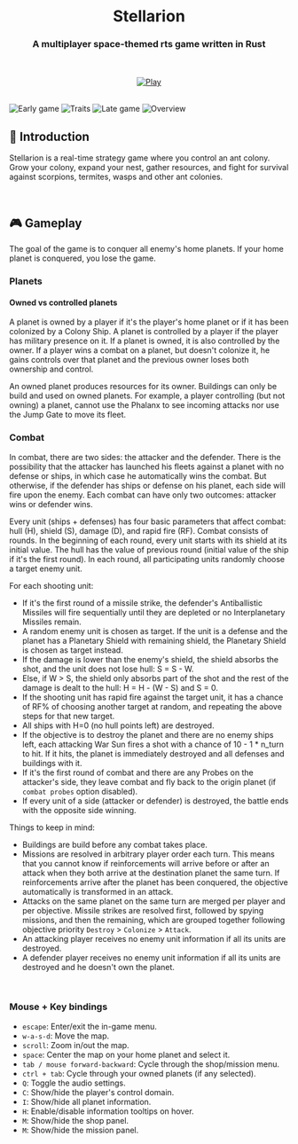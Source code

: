 <div align="center">

# Stellarion
### A multiplayer space-themed rts game written in Rust

<br><br>
[![Play](https://gist.githubusercontent.com/cxmeel/0dbc95191f239b631c3874f4ccf114e2/raw/play.svg)](https://tvdboom.itch.io/stellarion)
<br><br>
</div>

<img src="https://github.com/tvdboom/stellarion/blob/master/assets/images/scenery/s1.png?raw=true" alt="Early game">
<img src="https://github.com/tvdboom/stellarion/blob/master/assets/images/scenery/s2.png?raw=true" alt="Traits">
<img src="https://github.com/tvdboom/stellarion/blob/master/assets/images/scenery/s3.png?raw=true" alt="Late game">
<img src="https://github.com/tvdboom/stellarion/blob/master/assets/images/scenery/s4.png?raw=true" alt="Overview">

<br>

## 📜 Introduction

Stellarion is a real-time strategy game where you control an ant colony. Grow your colony,
expand your nest, gather resources, and fight for survival against scorpions, termites, wasps and
other ant colonies.

<br>

## 🎮 Gameplay

The goal of the game is to conquer all enemy's home planets. If your home planet is conquered, 
you lose the game.

### Planets

#### Owned vs controlled planets

A planet is owned by a player if it's the player's home planet or if it has been colonized by a
Colony Ship. A planet is controlled by a player if the player has military presence on it. If a
planet is owned, it is also controlled by the owner. If a player wins a combat on a planet, but
doesn't colonize it, he gains controls over that planet and the previous owner loses both 
ownership and control.

An owned planet produces resources for its owner. Buildings can only be build and used on owned
planets. For example, a player controlling (but not owning) a planet, cannot use the Phalanx to
see incoming attacks nor use the Jump Gate to move its fleet.

### Combat

In combat, there are two sides: the attacker and the defender. There is the possibility that 
the attacker has launched his fleets against a planet with no defense or ships, in which case 
he automatically wins the combat. But otherwise, if the defender has ships or defense on his 
planet, each side will fire upon the enemy. Each combat can have only two outcomes: attacker 
wins or defender wins.

Every unit (ships + defenses) has four basic parameters that affect combat: hull (H), shield (S), 
damage (D), and rapid fire (RF). Combat consists of rounds. In the beginning of each round, every 
unit starts with its shield at its initial value. The hull has the value of previous round 
(initial value of the ship if it's the first round). In each round, all participating units 
randomly choose a target enemy unit.

For each shooting unit:

- If it's the first round of a missile strike, the defender's Antiballistic Missiles will fire
  sequentially until they are depleted or no Interplanetary Missiles remain.
- A random enemy unit is chosen as target. If the unit is a defense and the planet has a 
  Planetary Shield with remaining shield, the Planetary Shield is chosen as target instead.
- If the damage is lower than the enemy's shield, the shield absorbs the shot, and the unit does 
  not lose hull: S = S - W.
- Else, if W > S, the shield only absorbs part of the shot and the rest of the damage is dealt to 
  the hull: H = H - (W - S) and S = 0.
- If the shooting unit has rapid fire against the target unit, it has a chance of RF% of choosing 
  another target at random, and repeating the above steps for that new target.
- All ships with H=0 (no hull points left) are destroyed.
- If the objective is to destroy the planet and there are no enemy ships left, each attacking 
  War Sun fires a shot with a chance of 10 - 1 * n_turn to hit. If it hits, the planet is
  immediately destroyed and all defenses and buildings with it.
- If it's the first round of combat and there are any Probes on the attacker's side, they leave 
  combat and fly back to the origin planet (if `combat probes` option disabled).
- If every unit of a side (attacker or defender) is destroyed, the battle ends with the opposite 
  side winning.


Things to keep in mind:

- Buildings are build before any combat takes place.
- Missions are resolved in arbitrary player order each turn. This means that you cannot know if
  reinforcements will arrive before or after an attack when they both arrive at the destination
  planet the same turn. If reinforcements arrive after the planet has been conquered, the objective
  automatically is transformed in an attack.
- Attacks on the same planet on the same turn are merged per player and per objective. Missile
  strikes are resolved first, followed by spying missions, and then the remaining, which are
  grouped together following objective priority `Destroy` > `Colonize` > `Attack`.
- An attacking player receives no enemy unit information if all its units are destroyed.
- A defender player receives no enemy unit information if all its units are destroyed and he
  doesn't own the planet.

<br>

### Mouse + Key bindings

- `escape`: Enter/exit the in-game menu.
- `w-a-s-d`: Move the map.
- `scroll`: Zoom in/out the map.
- `space`: Center the map on your home planet and select it.
- `tab / mouse forward-backward`: Cycle through the shop/mission menu.
- `ctrl + tab`: Cycle through your owned planets (if any selected).
- `Q`: Toggle the audio settings.
- `C`: Show/hide the player's control domain.
- `I`: Show/hide all planet information.
- `H`: Enable/disable information tooltips on hover.
- `M`: Show/hide the shop panel.
- `M`: Show/hide the mission panel.
